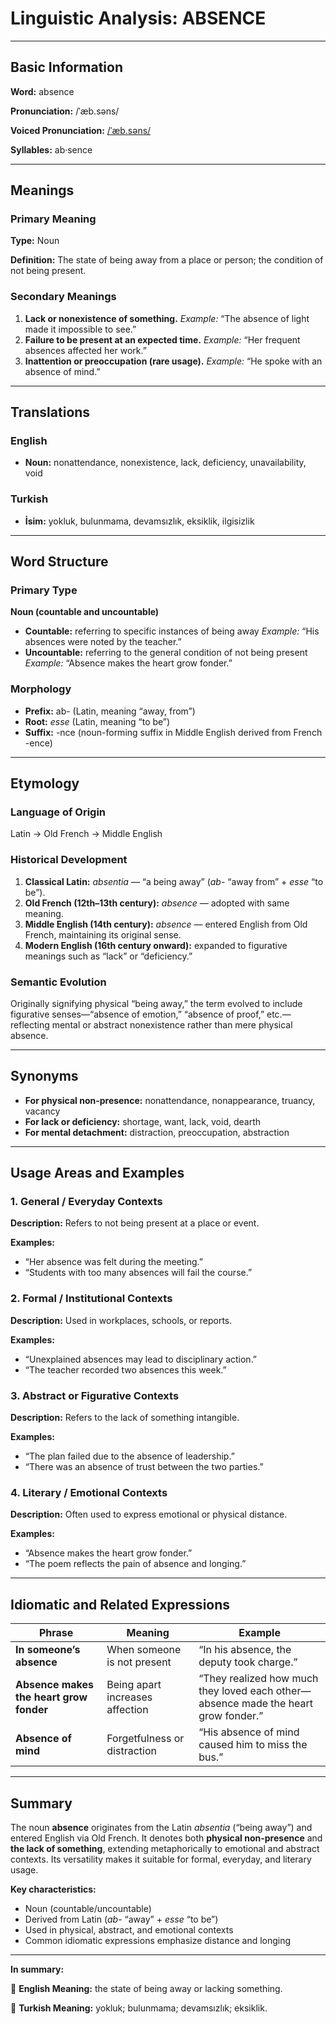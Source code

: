 # Linguistic Analysis: ABSENCE

---

## Basic Information

**Word:** absence

**Pronunciation:** /ˈæb.səns/

**Voiced Pronunciation:** [/ˈæb.səns/](https://www.youtube.com/watch?v=noSLdYdH6QE)

**Syllables:** ab·sence

---

## Meanings

### Primary Meaning

**Type:** Noun

**Definition:** The state of being away from a place or person; the condition of not being present.

### Secondary Meanings

1. **Lack or nonexistence of something.**
   _Example:_ “The absence of light made it impossible to see.”
2. **Failure to be present at an expected time.**
   _Example:_ “Her frequent absences affected her work.”
3. **Inattention or preoccupation (rare usage).**
   _Example:_ “He spoke with an absence of mind.”

---

## Translations

### English

- **Noun:** nonattendance, nonexistence, lack, deficiency, unavailability, void

### Turkish

- **İsim:** yokluk, bulunmama, devamsızlık, eksiklik, ilgisizlik

---

## Word Structure

### Primary Type

**Noun (countable and uncountable)**

- **Countable:** referring to specific instances of being away
  _Example:_ “His absences were noted by the teacher.”
- **Uncountable:** referring to the general condition of not being present
  _Example:_ “Absence makes the heart grow fonder.”

### Morphology

- **Prefix:** ab- (Latin, meaning “away, from”)
- **Root:** _esse_ (Latin, meaning “to be”)
- **Suffix:** -nce (noun-forming suffix in Middle English derived from French -ence)

---

## Etymology

### Language of Origin

Latin → Old French → Middle English

### Historical Development

1. **Classical Latin:** _absentia_ — “a being away” (_ab-_ “away from” + _esse_ “to be”).
2. **Old French (12th–13th century):** _absence_ — adopted with same meaning.
3. **Middle English (14th century):** _absence_ — entered English from Old French, maintaining its original sense.
4. **Modern English (16th century onward):** expanded to figurative meanings such as “lack” or “deficiency.”

### Semantic Evolution

Originally signifying physical “being away,” the term evolved to include figurative senses—“absence of emotion,” “absence of proof,” etc.—reflecting mental or abstract nonexistence rather than mere physical absence.

---

## Synonyms

- **For physical non-presence:** nonattendance, nonappearance, truancy, vacancy
- **For lack or deficiency:** shortage, want, lack, void, dearth
- **For mental detachment:** distraction, preoccupation, abstraction

---

## Usage Areas and Examples

### 1. **General / Everyday Contexts**

**Description:** Refers to not being present at a place or event.

**Examples:**

- “Her absence was felt during the meeting.”
- “Students with too many absences will fail the course.”

### 2. **Formal / Institutional Contexts**

**Description:** Used in workplaces, schools, or reports.

**Examples:**

- “Unexplained absences may lead to disciplinary action.”
- “The teacher recorded two absences this week.”

### 3. **Abstract or Figurative Contexts**

**Description:** Refers to the lack of something intangible.

**Examples:**

- “The plan failed due to the absence of leadership.”
- “There was an absence of trust between the two parties.”

### 4. **Literary / Emotional Contexts**

**Description:** Often used to express emotional or physical distance.

**Examples:**

- “Absence makes the heart grow fonder.”
- “The poem reflects the pain of absence and longing.”

---

## Idiomatic and Related Expressions

| Phrase                                  | Meaning                         | Example                                                                            |
| --------------------------------------- | ------------------------------- | ---------------------------------------------------------------------------------- |
| **In someone’s absence**                | When someone is not present     | “In his absence, the deputy took charge.”                                          |
| **Absence makes the heart grow fonder** | Being apart increases affection | “They realized how much they loved each other—absence made the heart grow fonder.” |
| **Absence of mind**                     | Forgetfulness or distraction    | “His absence of mind caused him to miss the bus.”                                  |

---

## Summary

The noun **absence** originates from the Latin _absentia_ (“being away”) and entered English via Old French. It denotes both **physical non-presence** and **the lack of something**, extending metaphorically to emotional and abstract contexts. Its versatility makes it suitable for formal, everyday, and literary usage.

**Key characteristics:**

- Noun (countable/uncountable)
- Derived from Latin (_ab-_ “away” + _esse_ “to be”)
- Used in physical, abstract, and emotional contexts
- Common idiomatic expressions emphasize distance and longing

---

**In summary:**

🔹 **English Meaning:** the state of being away or lacking something.

🔹 **Turkish Meaning:** yokluk; bulunmama; devamsızlık; eksiklik.
